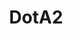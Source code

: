 ---
title: DotA2
crosslinks:
- livven
- learndota2
- Dota2Trade
- TrueDoTA2
- DotaVods
- dotamasterrace
- DOTA
- fifteefiftee
- leagueoflegends
- compDota2
- dota2smut
- gaming
- zeronet
- Overwatch
- place
- starcraft
- AskReddit
- dota2circlejerk
- DotaConcepts
- ti7tickets
---